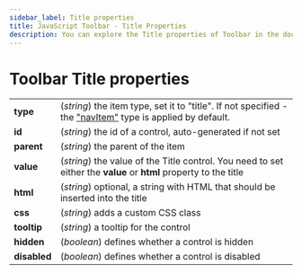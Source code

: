 ```yaml
---
sidebar_label: Title properties
title: JavaScript Toolbar - Title Properties 
description: You can explore the Title properties of Toolbar in the documentation of the DHTMLX JavaScript UI library. Browse developer guides and API reference, try out code examples and live demos, and download a free 30-day evaluation version of DHTMLX Suite 7.
---
```


# Toolbar Title properties

<table>
	<tbody>
        <tr>
			<td><b>type</b></td>
			<td>(<i>string</i>) the item type, set it to "title". If not specified - the <a href="../../toolbar/navitem">"navItem"</a> type is applied by default.</td>
		</tr>
        <tr>
			<td><b>id</b></td>
			<td>(<i>string</i>) the id of a control, auto-generated if not set</td>
		</tr>
        <tr>
			<td><b>parent</b></td>
			<td>(<i>string</i>) the parent of the item</td>
		</tr>
		<tr>
			<td><b>value</b></td>
			<td>(<i>string</i>) the value of the Title control. You need to set either the <b>value</b> or <b>html</b> property to the title</td>
		</tr>
        <tr>
			<td><b>html</b></td>
			<td>(<i>string</i>) optional, a string with HTML that should be inserted into the title</td>
		</tr>
        <tr>
			<td><b>css</b></td>
			<td>(<i>string</i>) adds a custom CSS class</td>
		</tr>
		<tr>
			<td><b>tooltip</b></td>
			<td>(<i>string</i>) a tooltip for the control</td>
		</tr>
        <tr>
			<td><b>hidden</b></td>
			<td>(<i>boolean</i>) defines whether a control is hidden</td>
		</tr>
        <tr>
			<td><b>disabled</b></td>
			<td>(<i>boolean</i>) defines whether a control is disabled</td>
		</tr>
    </tbody>
</table>
